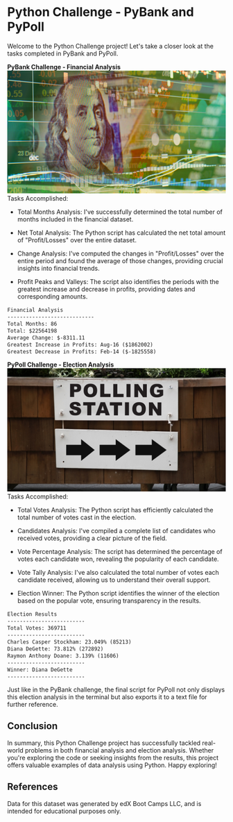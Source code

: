 # Python Challenge - PyBank and PyPoll
Welcome to the Python Challenge project! Let's take a closer look at the tasks completed in PyBank and PyPoll.

**PyBank Challenge - Financial Analysis**
![Alt text](Images/revenue-per-lead.png)
Tasks Accomplished:

- Total Months Analysis: I've successfully determined the total number of months included in the financial dataset.

- Net Total Analysis: The Python script has calculated the net total amount of "Profit/Losses" over the entire dataset.

- Change Analysis: I've computed the changes in "Profit/Losses" over the entire period and found the average of those changes, providing crucial insights into financial trends.

- Profit Peaks and Valleys: The script also identifies the periods with the greatest increase and decrease in profits, providing dates and corresponding amounts.

```text
Financial Analysis
----------------------------
Total Months: 86
Total: $22564198
Average Change: $-8311.11
Greatest Increase in Profits: Aug-16 ($1862002)
Greatest Decrease in Profits: Feb-14 ($-1825558)

```
**PyPoll Challenge - Election Analysis**
![Alt text](Images/Vote_counting.png)
Tasks Accomplished:

- Total Votes Analysis: The Python script has efficiently calculated the total number of votes cast in the election.

- Candidates Analysis: I've compiled a complete list of candidates who received votes, providing a clear picture of the field.

- Vote Percentage Analysis: The script has determined the percentage of votes each candidate won, revealing the popularity of each candidate.

- Vote Tally Analysis: I've also calculated the total number of votes each candidate received, allowing us to understand their overall support.

- Election Winner: The Python script identifies the winner of the election based on the popular vote, ensuring transparency in the results.

```text
Election Results
-------------------------
Total Votes: 369711
-------------------------
Charles Casper Stockham: 23.049% (85213)
Diana DeGette: 73.812% (272892)
Raymon Anthony Doane: 3.139% (11606)
-------------------------
Winner: Diana DeGette
-------------------------
```

Just like in the PyBank challenge, the final script for PyPoll not only displays this election analysis in the terminal but also exports it to a text file for further reference.

## Conclusion
In summary, this Python Challenge project has successfully tackled real-world problems in both financial analysis and election analysis. Whether you're exploring the code or seeking insights from the results, this project offers valuable examples of data analysis using Python. Happy exploring!

## References
Data for this dataset was generated by edX Boot Camps LLC, and is intended for educational purposes only.

